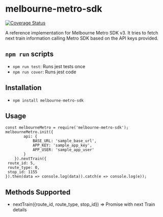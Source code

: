 # melbourne-metro-sdk

[![Coverage Status](https://coveralls.io/repos/github/gssumesh/melbourne-metro-sdk/badge.svg?branch=master)](https://coveralls.io/github/gssumesh/melbourne-metro-sdk?branch=master)

A reference implementation for Melbourne Metro SDK v3. It tries to fetch next train information calling Metro SDK based on the API keys provided.

## `npm run` scripts

* `npm run test`: Runs jest tests once
* `npm run cover`: Runs jest code

## Installation

* `npm install melbourne-metro-sdk`

## Usage

```
const melbourneMetro = require('melbourne-metro-sdk');
melbourneMetro.init({
		api: {
			BASE_URL: 'sample_base_url',
			APP_KEY: 'sample_app_key',
			APP_USER: 'sample_app_user'
		}
	}).nextTrain({
 route_id: 5,
 route_type: 0,
 stop_id: 1155
}).then(data => console.log(data)).catch(e => console.log(e)); 

```
## Methods Supported

* nextTrain({route_id, route_type, stop_id}) => Promise with next Train details
